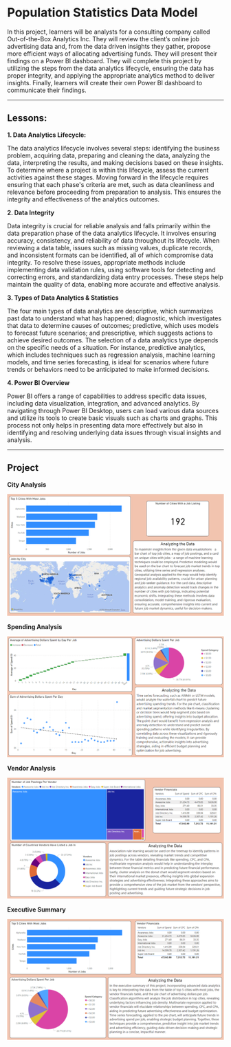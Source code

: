 # **Population Statistics Data Model**

In this project, learners will be analysts for a consulting company called Out-of-the-Box Analytics Inc.
They will review the client’s online job advertising data and, from the data driven insights they gather,
propose more efficient ways of allocating advertising funds. They will present their findings on a Power BI
dashboard. They will complete this project by utilizing the steps from the data analytics lifecycle, ensuring
the data has proper integrity, and applying the appropriate analytics method to deliver insights. Finally,
learners will create their own Power BI dashboard to communicate their findings.
 
___
## Lessons:

**1. Data Analytics Lifecycle:**

The data analytics lifecycle involves several steps: identifying the business problem, acquiring data, preparing and cleaning the data, analyzing the data, interpreting the results, and making decisions based on these insights. To determine where a project is within this lifecycle, assess the current activities against these stages. Moving forward in the lifecycle requires ensuring that each phase's criteria are met, such as data cleanliness and relevance before proceeding from preparation to analysis. This ensures the integrity and effectiveness of the analytics outcomes.

**2. Data Integrity**

Data integrity is crucial for reliable analysis and falls primarily within the data preparation phase of the data analytics lifecycle. It involves ensuring accuracy, consistency, and reliability of data throughout its lifecycle. When reviewing a data table, issues such as missing values, duplicate records, and inconsistent formats can be identified, all of which compromise data integrity. To resolve these issues, appropriate methods include implementing data validation rules, using software tools for detecting and correcting errors, and standardizing data entry processes. These steps help maintain the quality of data, enabling more accurate and effective analysis.

**3. Types of Data Analytics & Statistics**

The four main types of data analytics are descriptive, which summarizes past data to understand what has happened; diagnostic, which investigates that data to determine causes of outcomes; predictive, which uses models to forecast future scenarios; and prescriptive, which suggests actions to achieve desired outcomes. The selection of a data analytics type depends on the specific needs of a situation. For instance, predictive analytics, which includes techniques such as regression analysis, machine learning models, and time series forecasting, is ideal for scenarios where future trends or behaviors need to be anticipated to make informed decisions.

**4. Power BI Overview**

Power BI offers a range of capabilities to address specific data issues, including data visualization, integration, and advanced analytics. By navigating through Power BI Desktop, users can load various data sources and utilize its tools to create basic visuals such as charts and graphs. This process not only helps in presenting data more effectively but also in identifying and resolving underlying data issues through visual insights and analysis.

___
## Project

**City Analysis**

![City Spending Analysis](https://github.com/khaltahan/Business-Intelligence-Analytics/blob/main/Out-of-the-Box-Analytics/City.PNG)

**Spending Analysis**

![City Spending Analysis](https://github.com/khaltahan/Business-Intelligence-Analytics/blob/main/Out-of-the-Box-Analytics/Spending.PNG)

**Vendor Analysis**

![Vendor Analysis](https://github.com/khaltahan/Business-Intelligence-Analytics/blob/main/Out-of-the-Box-Analytics/Vendor.PNG)

**Executive Summary**

![City Spending Analysis](https://github.com/khaltahan/Business-Intelligence-Analytics/blob/main/Out-of-the-Box-Analytics/ExecutiveSummary.PNG)
